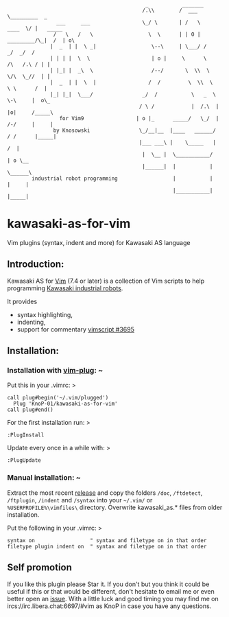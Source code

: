 ```
                                             _           _______
                                            /.\\        /  ___  \_________  _
                ___     ___                 \_/ \       | /   \     ____  \/ |   _____   
               /   \   /   \                  \  \      | | O |  _________/\_|  /  | o\  
              |  _  | |  \ _|                  \--\     | \___/ /             _/  _/  /  
              | | | |  \  \                    | o |     \      \       /\   /.\ / | |   
              | |_| |  _\  \                   /--/       \  \\  \      \/\  \_//  | |   
              |  _  | |  \  |                 /  /         \  \\  \      \ \      /  |   
              |_| |_|  \___/                _/  /           \   _  \      \-\     |  o\_ 
                                           / \ /            |  /.\  |     |o|     /_____\
                 for Vim9                 | o |_      _____/   \_/  |     /-/     |     |
               by Knosowski                \_/__|__  |____   ______/     / /      |_____|
                                           |___ ___\ |    \_____   |    /  |
                                            |  \__ |  \___________/     | o \__
                                            |______|  |           |     \______\
        industrial robot programming                  |           |      |     |
                                                      |___________|      |_____|
```
# kawasaki-as-for-vim

Vim plugins (syntax, indent and more) for Kawasaki AS language

## Introduction:

Kawasaki AS for [Vim][10] (7.4 or later) is a collection of Vim scripts to help
programming [Kawasaki industrial robots][9]. 

It provides
* syntax highlighting,
* indenting,
* support for commentary [vimscript #3695][7]


## Installation:

### Installation with [vim-plug][14]:  ~  

Put this in your .vimrc:  >

    call plug#begin('~/.vim/plugged')
      Plug 'KnoP-01/kawasaki-as-for-vim'
    call plug#end()

For the first installation run: >

    :PlugInstall

Update every once in a while with: >

    :PlugUpdate

### Manual installation:  ~  

Extract the most recent [release][1] and copy the folders 
`/doc`, `/ftdetect`, `/ftplugin`, `/indent` and `/syntax` 
into your `~/.vim/` or `%USERPROFILE%\vimfiles\` directory. 
Overwrite kawasaki\_as.\* files from older installation. 

Put the following in your .vimrc: >

    syntax on                  " syntax and filetype on in that order
    filetype plugin indent on  " syntax and filetype on in that order

## Self promotion

If you like this plugin please Star it. If you don't but you think it could be
useful if this or that would be different, don't hesitate to email me or even
better open an [issue][5]. With a little luck and good timing you may find me
on ircs://irc.libera.chat:6697/#vim as KnoP in case you have any questions.  

[1]: https://github.com/KnoP-01/kawasaki-as-for-vim/releases/latest
<!-- [2]: https://github.com/KnoP-01/kawasaki-as-for-vim#FAQ -->
<!-- [3]: https://github.com/KnoP-01/kawasaki-as-for-vim/blob/master/doc/kawasaki-as.txt#L203 -->
<!-- [4]: https://www.vim.org/scripts/script.php?script_id=5348 -->
[5]: https://github.com/KnoP-01/kawasaki-as-for-vim/issues
[7]: https://github.com/tpope/vim-commentary
<!-- [8]: https://www.vim.org/scripts/script.php?script_id=39 -->
[9]: https://kawasakirobotics.com/products-robots/
[10]: https://www.vim.org/
<!-- [11]: https://github.com/andymass/vim-matchup -->
<!-- [12]: https://github.com/tpope/vim-endwise -->
[14]: https://github.com/junegunn/vim-plug
